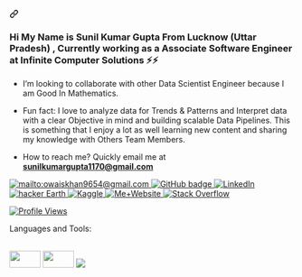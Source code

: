 <div data-target="readme-toc.content" class="Box-body px-5 pb-5">
            <article class="markdown-body entry-content container-lg" itemprop="text"><h2 align="left" tabindex="-1" dir="auto"><a id="user-content-----a-skilled-data-scientist-who-has-done-mtech-in-statistical-computing-from-jnu-currently-working-as-a-data-scientist-at-thoucentric--im-currently-working-as-a-data-scientist-at-thoucentricim-looking-to-collaborate-with-other-content-creatorsfun-fact-i-love-to-analyze-data-for-trends-and-patterns-and-interpret-data-with-a-clear-objective-in-mind-and-building-scalable-data-pipelines-this-is-something-that-i-enjoy-a-lot-as-well-learning-new-content-and-sharing-my-knowledge-with-othershow-to-reach-me-quickly-email-me-at-owaiskhan9654gmailcom-" class="anchor" aria-hidden="true" href="#----a-skilled-data-scientist-who-has-done-mtech-in-statistical-computing-from-jnu-currently-working-as-a-data-scientist-at-thoucentric--im-currently-working-as-a-data-scientist-at-thoucentricim-looking-to-collaborate-with-other-content-creatorsfun-fact-i-love-to-analyze-data-for-trends-and-patterns-and-interpret-data-with-a-clear-objective-in-mind-and-building-scalable-data-pipelines-this-is-something-that-i-enjoy-a-lot-as-well-learning-new-content-and-sharing-my-knowledge-with-othershow-to-reach-me-quickly-email-me-at-owaiskhan9654gmailcom-"><svg class="octicon octicon-link" viewBox="0 0 16 16" version="1.1" width="16" height="16" aria-hidden="true"><path fill-rule="evenodd" d="M7.775 3.275a.75.75 0 001.06 1.06l1.25-1.25a2 2 0 112.83 2.83l-2.5 2.5a2 2 0 01-2.83 0 .75.75 0 00-1.06 1.06 3.5 3.5 0 004.95 0l2.5-2.5a3.5 3.5 0 00-4.95-4.95l-1.25 1.25zm-4.69 9.64a2 2 0 010-2.83l2.5-2.5a2 2 0 012.83 0 .75.75 0 001.06-1.06 3.5 3.5 0 00-4.95 0l-2.5 2.5a3.5 3.5 0 004.95 4.95l1.25-1.25a.75.75 0 00-1.06-1.06l-1.25 1.25a2 2 0 01-2.83 0z"></path></svg></a>
 
  <br>
</h2><h3 dir="auto">Hi My Name is Sunil Kumar Gupta From Lucknow (Uttar Pradesh) , Currently working as a Associate  Software Engineer at Infinite Computer Solutions <g-emoji class="g-emoji" alias="zap" fallback-src="https://github.githubassets.com/images/icons/emoji/unicode/26a1.png">⚡</g-emoji><g-emoji class="g-emoji" alias="zap" fallback-src="https://github.githubassets.com/images/icons/emoji/unicode/26a1.png">⚡</g-emoji> </h3>
<ul dir="auto">
<li>
<p dir="auto">I’m looking to collaborate with other Data Scientist Engineer because I am Good In Mathematics.</p>
</li>
<li>
<p dir="auto">Fun fact: I love to analyze data for Trends & Patterns and Interpret data with a clear Objective in mind and building scalable Data Pipelines. This is something that I enjoy a lot as well learning new content and sharing my knowledge with Others Team Members.</p>
</li>
<li>
<p dir="auto">How to reach me? Quickly email me at <strong><a href="mailto:sunilkumargupta1170@gmail.com">sunilkumargupta1170@gmail.com</a></strong></p>
</li>
</ul>
 
 
  <a href="mailto:sunilkumargupta1170@gmail.com">
    <img src="https://camo.githubusercontent.com/571384769c09e0c66b45e39b5be70f68f552db3e2b2311bc2064f0d4a9f5983b/68747470733a2f2f696d672e736869656c64732e696f2f62616467652f476d61696c2d4431343833363f7374796c653d666f722d7468652d6261646765266c6f676f3d676d61696c266c6f676f436f6c6f723d7768697465" alt="mailto:owaiskhan9654@gmail.com" data-canonical-src="https://img.shields.io/badge/Gmail-D14836?style=for-the-badge&amp;logo=gmail&amp;logoColor=white" style="max-width: 100%;">
  </a>
  <a href="https://github.com/Sunil-731820">
    <img src="https://camo.githubusercontent.com/a098c1aed64458f40fe7b648b6c1d61c5b64ce041aff8870ca1e116329197fb1/68747470733a2f2f696d672e736869656c64732e696f2f62616467652f2d4769746875622d3030303f7374796c653d666f722d7468652d6261646765266c6f676f3d476974687562266c6f676f436f6c6f723d7768697465266c696e6b3d68747470733a2f2f6769746875622e636f6d2f4f776169736b68616e39363534" alt="GitHub badge" data-canonical-src="https://img.shields.io/badge/-Github-000?style=for-the-badge&amp;logo=Github&amp;logoColor=white&amp;link=https://github.com/Owaiskhan9654" style="max-width: 100%;">
  </a>
  <a href="https://www.linkedin.com/in/sunil-kumar-gupta-a609601ba" rel="nofollow">
    <img src="https://camo.githubusercontent.com/a665eb687005cc4159414c8a00d8c192fb3c55ff2980bc35309a01f4e384b7be/68747470733a2f2f696d672e736869656c64732e696f2f62616467652f2d4c696e6b6564496e2d626c75653f7374796c653d666f722d7468652d6261646765266c6f676f3d4c696e6b6564696e266c6f676f436f6c6f723d7768697465266c696e6b3d68747470733a2f2f7777772e6c696e6b6564696e2e636f6d2f696e2f6f776169736b68616e393635342f" alt="LinkedIn" data-canonical-src="https://img.shields.io/badge/-LinkedIn-blue?style=for-the-badge&amp;logo=Linkedin&amp;logoColor=white&amp;link=https://github.com/Sunil-731820" style="max-width: 100%;">
  </a>
  <a href="https://www.hackerearth.com" rel="nofollow">
<img src="https://camo.githubusercontent.com/f3d5ecd64e6291315eb02bea651eff0e59fc256e4338fd1d8294b0dd38bf3260/68747470733a2f2f696d672e736869656c64732e696f2f62616467652f4861636b657245617274682d2532333243333435342e7376673f267374796c653d666f722d7468652d6261646765266c6f676f3d4861636b65724561727468266c6f676f436f6c6f723d426c75652f" alt="hacker Earth" data-canonical-src="https://img.shields.io/badge/HackerEarth-%232C3454.svg?&amp;style=for-the-badge&amp;logo=HackerEarth&amp;logoColor=Blue/" style="max-width: 100%;"> 
  </a>
  <a href="[https://www.kaggle.com](https://www.kaggle.com/summerva/account)" rel="nofollow">
 <img src="https://camo.githubusercontent.com/7cee5d753cc09e89304953340f14949f14d6624bfb93e6ca28e9bdf4fbac4b79/68747470733a2f2f696d672e736869656c64732e696f2f62616467652f4b6167676c652532304d61737465722d3230424546463f7374796c653d666f722d7468652d6261646765266c6f676f3d4b6167676c65266c6f676f436f6c6f723d7768697465" alt="Kaggle" data-canonical-src="https://img.shields.io/badge/Kaggle%20Master-20BEFF?style=for-the-badge&amp;logo=Kaggle&amp;logoColor=white" style="max-width: 100%;"> 
  </a>
    <a href="#" rel="nofollow">
 <img src="https://camo.githubusercontent.com/c873e86c083c071c7fd068a17ab549b763fad7088681d6d831f68b32a4305b3a/68747470733a2f2f696d672e736869656c64732e696f2f62616467652f776562736974652d3030303030303f7374796c653d666f722d7468652d6261646765266c6f676f3d41626f75742e6d65266c6f676f436f6c6f723d7768697465" alt="Me+Website" data-canonical-src="https://img.shields.io/badge/website-000000?style=for-the-badge&amp;logo=About.me&amp;logoColor=white" style="max-width: 100%;"> 
  </a>
  <a href="#" rel="nofollow">
 <img src="https://camo.githubusercontent.com/70c97885d016e7fbfd994da820038fba8430b3d9213d72251366a45ee405d49e/68747470733a2f2f616c65656e34322e6769746875622e696f2f6261646765732f7372632f737461636b6f766572666c6f772e737667" alt="Stack Overflow" data-canonical-src="https://aleen42.github.io/badges/src/stackoverflow.svg" style="max-width: 100%;"> 
  </a>
 <p dir="auto"><a target="_blank" rel="noopener noreferrer nofollow" href="https://camo.githubusercontent.com/4faa1a736e858dff09c23c1ac9b59f4b9bf3fab23fea767c3460b3ffb3ddb0d5/68747470733a2f2f6b6f6d617265762e636f6d2f67687076632f3f757365726e616d653d6f776169736b68616e3936353426636f6c6f723d313841353538266c6162656c3d50726f66696c652b7669657773"><img src="https://camo.githubusercontent.com/4faa1a736e858dff09c23c1ac9b59f4b9bf3fab23fea767c3460b3ffb3ddb0d5/68747470733a2f2f6b6f6d617265762e636f6d2f67687076632f3f757365726e616d653d6f776169736b68616e3936353426636f6c6f723d313841353538266c6162656c3d50726f66696c652b7669657773" alt="Profile Views" data-canonical-src="https://komarev.com/ghpvc/?username=owaiskhan9654&amp;color=18A558&amp;label=Profile+views" style="max-width: 100%;"></a></p> 

<p dir="auto">Languages and Tools:</p>
<p dir="auto"><a href="https://github.com/Sunil-731820" rel="nofollow"><img src="https://camo.githubusercontent.com/2b73cd594bd89df58a485404ee27f9b3b7e02e0cad0de4ec1ca559a868d95c97/68747470733a2f2f696d672e736869656c64732e696f2f62616467652f4d61726b646f776e2d3439346434633f7374796c653d666f722d7468652d6261646765266c6f676f3d6d61726b646f776e266c6f676f436f6c6f723d7768697465" alt="" data-canonical-src="https://img.shields.io/badge/JSF-494d4c?style=for-the-badge&amp;logo=JSF&amp;logoColor=white" style="max-width: 100%;"></a>  
<a href="https://github.com/Sunil-731820" rel="nofollow"><img src="https://camo.githubusercontent.com/4eeaeb09fc028fcaa6ecfde273bb1bcecd6670eec820234eb2d53bc92d93af83/68747470733a2f2f696d672e736869656c64732e696f2f62616467652f5079546f7263682d4545344332433f7374796c653d666f722d7468652d6261646765266c6f676f3d7079746f726368266c6f676f436f6c6f723d7768697465" alt="" data-canonical-src="https://img.shields.io/badge/PyTorch-EE4C2C?style=for-the-badge&amp;logo=pytorch&amp;logoColor=white" style="max-width: 100%;"></a>  
<a href="https://github.com/Sunil-731820" rel="nofollow"><img src="https://camo.githubusercontent.com/4d6a5935794f9beb32577517f68bc4a53081a66574d6ecc91f94c7b3ebc18c6d/68747470733a2f2f696d672e736869656c64732e696f2f62616467652f4769742d6630323931333f7374796c653d666f722d7468652d6261646765266c6f676f3d676974266c6f676f436f6c6f723d7768697465" alt="" data-canonical-src="https://img.shields.io/badge/Git-f02913?style=for-the-badge&amp;logo=git&amp;logoColor=white" style="max-width: 100%;"></a>  
<a href="https://github.com/Sunil-731820" rel="nofollow"><img src="https://camo.githubusercontent.com/878e15b4f7576e844856dc60d855ba0587d3d2bc56211fbe69734ebccb13b068/68747470733a2f2f696d672e736869656c64732e696f2f62616467652f4c696e75782d4643433632343f7374796c653d666f722d7468652d6261646765266c6f676f3d6c696e7578266c6f676f436f6c6f723d626c61636b" alt="" data-canonical-src="https://img.shields.io/badge/Linux-FCC624?style=for-the-badge&amp;logo=linux&amp;logoColor=black" style="max-width: 100%;"></a>  
<a href="https://github.com/Sunil-731820" rel="nofollow"><img src="https://camo.githubusercontent.com/94be0a2e5be142925615e5821d97137a930d08fc154962ce43860f1957e6661e/68747470733a2f2f696d672e736869656c64732e696f2f62616467652f507974686f6e2d3337373641423f7374796c653d666f722d7468652d6261646765266c6f676f3d707974686f6e266c6f676f436f6c6f723d7768697465" alt="" data-canonical-src="https://img.shields.io/badge/Python-3776AB?style=for-the-badge&amp;logo=python&amp;logoColor=white" style="max-width: 100%;"></a>  
<a href="https://github.com/Sunil-731820" rel="nofollow"><img src="https://camo.githubusercontent.com/4d3cc4958d74aa1bde82192e68b72b7766dfc5ba6f3adb07a3a2299d422975ed/68747470733a2f2f696d672e736869656c64732e696f2f62616467652f4e56494449412d2532304745464f5243452532304754582532303136363074692d3736423930303f7374796c653d666f722d7468652d6261646765266c6f676f3d6e7669646961266c6f676f436f6c6f723d7768697465" alt="" data-canonical-src="https://img.shields.io/badge/NVIDIA-%20GEFORCE%20GTX%201660ti-76B900?style=for-the-badge&amp;logo=nvidia&amp;logoColor=white" style="max-width: 100%;"></a>  
<a href="https://github.com/Sunil-731820" rel="nofollow"><img src="https://camo.githubusercontent.com/76fccba83b82ee52250d903d32dcbf7f194ad95c0e0ef6a22ea338c9f44bdb17/68747470733a2f2f696d672e736869656c64732e696f2f62616467652f576569676874735f265f4269617365732d4646424530303f7374796c653d666f722d7468652d6261646765266c6f676f3d57656967687473416e64426961736573266c6f676f436f6c6f723d7768697465" alt="" data-canonical-src="https://img.shields.io/badge/Weights_&amp;_Biases-FFBE00?style=for-the-badge&amp;logo=WeightsAndBiases&amp;logoColor=white" style="max-width: 100%;"></a>  
<a href="https://github.com/Sunil-731820" rel="nofollow"><img src="https://camo.githubusercontent.com/d07ec401f615762bfb06d55cad3967238f97b4cd3b2e388a89210c4101fe6ed3/68747470733a2f2f696d672e736869656c64732e696f2f62616467652f4b657261732d4646303030303f7374796c653d666f722d7468652d6261646765266c6f676f3d6b65726173266c6f676f436f6c6f723d7768697465" alt="" data-canonical-src="https://img.shields.io/badge/Keras-FF0000?style=for-the-badge&amp;logo=keras&amp;logoColor=white" style="max-width: 100%;"></a>  
<a href="https://github.com/Sunil-731820" rel="nofollow"><img src="https://camo.githubusercontent.com/80ab2110fcef93088fac399375889c8ba9d46f3daa68a1a1cfac50fb475c9dc3/68747470733a2f2f696d672e736869656c64732e696f2f62616467652f54656e736f72466c6f772d4646364630303f7374796c653d666f722d7468652d6261646765266c6f676f3d74656e736f72666c6f77266c6f676f436f6c6f723d7768697465" alt="" data-canonical-src="https://img.shields.io/badge/TensorFlow-FF6F00?style=for-the-badge&amp;logo=tensorflow&amp;logoColor=white" style="max-width: 100%;"></a>  
<a href="https://github.com/Sunil-731820" rel="nofollow"><img src="https://camo.githubusercontent.com/f8f4d51e3c329c1be2e95c273ee720be1a7bf4fc10f5b2189daddb05d50d38f2/68747470733a2f2f696d672e736869656c64732e696f2f62616467652f5079546f7263682532304c696768746e696e672d3739324445343f7374796c653d666f722d7468652d6261646765266c6f676f3d7079746f7263682d6c696768746e696e67266c6f676f436f6c6f723d7768697465" alt="" data-canonical-src="https://img.shields.io/badge/PyTorch%20Lightning-792DE4?style=for-the-badge&amp;logo=pytorch-lightning&amp;logoColor=white" style="max-width: 100%;"></a>  
<a href="https://github.com/Sunil-731820" rel="nofollow"><img src="https://camo.githubusercontent.com/e13b27084a90f79d5864cc8bb01200b33406b14b5c1b4decc806037158629b1a/68747470733a2f2f696d672e736869656c64732e696f2f62616467652f416e61636f6e64612d3434413833333f7374796c653d666f722d7468652d6261646765266c6f676f3d416e61636f6e6461266c6f676f436f6c6f723d7768697465" alt="" data-canonical-src="https://img.shields.io/badge/Anaconda-44A833?style=for-the-badge&amp;logo=Anaconda&amp;logoColor=white" style="max-width: 100%;"></a>  
<a href="https://github.com/Sunil-731820" rel="nofollow"><img src="https://camo.githubusercontent.com/e25e3cfd920ab85f01299c7c1cf04b24228169f4769a8073d18cb0235f4d455d/68747470733a2f2f696d672e736869656c64732e696f2f62616467652f5370796465722d4646303030303f7374796c653d666f722d7468652d6261646765266c6f676f3d537079646572266c6f676f436f6c6f723d7768697465" alt="" data-canonical-src="https://img.shields.io/badge/Spyder-FF0000?style=for-the-badge&amp;logo=Spyder&amp;logoColor=white" style="max-width: 100%;"></a>  
<a href="https://github.com/Sunil-731820" rel="nofollow"><img src="https://camo.githubusercontent.com/9ce964cea8ccc8b3beddaba4408dfab2f42ee9daf4a4956d299ea606281f7632/68747470733a2f2f696d672e736869656c64732e696f2f62616467652f41746f6d2d3636353935433f7374796c653d666f722d7468652d6261646765266c6f676f3d41746f6d266c6f676f436f6c6f723d7768697465" alt="" data-canonical-src="https://img.shields.io/badge/MachineLearning-EE4C2C?style=for-the-badge&amp;logo=MachineLearning&amp;logoColor=white" style="max-width: 100%;"></a>  
<a href="https://github.com/Sunil-731820" rel="nofollow"><img src="https://camo.githubusercontent.com/fb1809d68ba691848528782eefdeb8e3509fc99634103e94b0c34973bf84251a/68747470733a2f2f696d672e736869656c64732e696f2f62616467652f4a7570797465722d4633373632363f7374796c653d666f722d7468652d6261646765266c6f676f3d4a757079746572266c6f676f436f6c6f723d7768697465" alt="" data-canonical-src="https://img.shields.io/badge/Jupyter-F37626?style=for-the-badge&amp;logo=Jupyter&amp;logoColor=white" style="max-width: 100%;"></a>  
<a href="https://github.com/Sunil-731820" rel="nofollow"><img src="https://camo.githubusercontent.com/4369c18401210e683898884dd52cb8048f036c8ecd31adfd4d7564fbce344c5f/68747470733a2f2f696d672e736869656c64732e696f2f62616467652f50616e6461732d3365356537383f7374796c653d666f722d7468652d6261646765266c6f676f3d70616e646173266c6f676f436f6c6f723d7768697465" alt="" data-canonical-src="https://img.shields.io/badge/Pandas-3e5e78?style=for-the-badge&amp;logo=pandas&amp;logoColor=white" style="max-width: 100%;"></a>  
<a href="https://github.com/Sunil-731820" rel="nofollow"><img src="https://camo.githubusercontent.com/79af383f223d10f4ab5a05fd8f45c380010ef7e496fd20f6af00f0104866386d/68747470733a2f2f696d672e736869656c64732e696f2f62616467652f6e756d70792d3639353137303f7374796c653d666f722d7468652d6261646765266c6f676f3d6e756d7079266c6f676f436f6c6f723d7768697465" alt="" data-canonical-src="https://img.shields.io/badge/numpy-695170?style=for-the-badge&amp;logo=numpy&amp;logoColor=white" style="max-width: 100%;"></a>  
<a href="https://github.com/Sunil-731820" rel="nofollow"><img src="https://camo.githubusercontent.com/d0da654947c1fae83b135fbca0ba63ea67f4a96c70e6e0bf8ecaa17f01a7ca18/68747470733a2f2f696d672e736869656c64732e696f2f62616467652f4f70656e43562d6135656236303f7374796c653d666f722d7468652d6261646765266c6f676f3d6f70656e63765f707974686f6e266c6f676f436f6c6f723d7768697465" alt="" data-canonical-src="https://img.shields.io/badge/OpenCV-a5eb60?style=for-the-badge&amp;logo=opencv_python&amp;logoColor=white" style="max-width: 100%;"></a>  
<a href="https://github.com/Sunil-731820" rel="nofollow"><img src="https://camo.githubusercontent.com/d63d473e728e20a286d22bb2226a7bf45a2b9ac6c72c59c0e61e9730bfe4168c/68747470733a2f2f696d672e736869656c64732e696f2f62616467652f48544d4c352d4533344632363f7374796c653d666f722d7468652d6261646765266c6f676f3d68746d6c35266c6f676f436f6c6f723d7768697465" alt="" data-canonical-src="https://img.shields.io/badge/HTML5-E34F26?style=for-the-badge&amp;logo=html5&amp;logoColor=white" style="max-width: 100%;"></a>  
<a href="https://github.com/Sunil-731820" rel="nofollow"><img src="https://camo.githubusercontent.com/3a0f693cfa032ea4404e8e02d485599bd0d192282b921026e89d271aaa3d7565/68747470733a2f2f696d672e736869656c64732e696f2f62616467652f435353332d3135373242363f7374796c653d666f722d7468652d6261646765266c6f676f3d63737333266c6f676f436f6c6f723d7768697465" alt="" data-canonical-src="https://img.shields.io/badge/CSS3-1572B6?style=for-the-badge&amp;logo=css3&amp;logoColor=white" style="max-width: 100%;"></a>  
<a href="https://github.com/Sunil-731820" rel="nofollow"><img src="https://camo.githubusercontent.com/68390254ad6054b8e98b68fbcae09a3b78751427686f3e003a33c2bbc913b14c/68747470733a2f2f696d672e736869656c64732e696f2f62616467652f466c61736b2d3030303030303f7374796c653d666f722d7468652d6261646765266c6f676f3d666c61736b266c6f676f436f6c6f723d7768697465" alt="" data-canonical-src="https://img.shields.io/badge/Flask-000000?style=for-the-badge&amp;logo=flask&amp;logoColor=white" style="max-width: 100%;"></a>  
<a href="https://github.com/Sunil-731820" rel="nofollow"><img src="https://camo.githubusercontent.com/3bcc8da5c94cefdf2d976837d1be601f4d44d36b58d9590e36debe834a6e34de/68747470733a2f2f696d672e736869656c64732e696f2f62616467652f4865726f6b752d3433303039383f7374796c653d666f722d7468652d6261646765266c6f676f3d6865726f6b75266c6f676f436f6c6f723d7768697465" alt="" data-canonical-src="https://img.shields.io/badge/Heroku-430098?style=for-the-badge&amp;logo=heroku&amp;logoColor=white" style="max-width: 100%;"></a>  
<a href="https://www.linkedin.com/in/sunil-kumar-gupta-a609601ba" rel="nofollow"><img src="https://user-images.githubusercontent.com/47840160/196059938-8265ccfa-fce7-43b7-9d3f-83fe49810f13.png" height="30" width="55" style="max-width: 100%;"></a>
<a href="https://www.linkedin.com/in/sunil-kumar-gupta-a609601ba" rel="nofollow"><img src="https://raw.githubusercontent.com/huggingface/awesome-huggingface/main/logo.svg" height="30" width="55" style="max-width: 100%;"></a>
<a href="https://www.linkedin.com/in/sunil-kumar-gupta-a609601ba" rel="nofollow"><img src="https://camo.githubusercontent.com/f0e71eb0e756eecc885eb83b30e19bd6b987e820894de52337af304b35b80012/68747470733a2f2f696d672e736869656c64732e696f2f62616467652f476f6f676c6520436f6c61622d4639414230303f7374796c653d666f722d7468652d6261646765266c6f676f3d476f6f676c652d436f6c6162266c6f676f436f6c6f723d7768697465" data-canonical-src="https://img.shields.io/badge/Google Colab-F9AB00?style=for-the-badge&amp;logo=Google-Colab&amp;logoColor=white" style="max-width: 100%;"></a></p>
</h3></article>
          </div>
</body>








 

